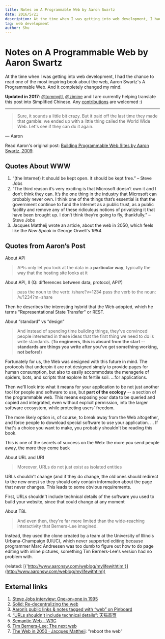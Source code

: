 ```yaml
---
title: Notes on A Programmable Web by Aaron Swartz
date: 2016/5/21
description: At the time when I was getting into web development, I had the chance to read one of the most inspiring book about the web, Aaron Swartz's A Programmable Web. And it completely changed my mind. 
tag: web development
author: Shu
---
```


# Notes on A Programmable Web by Aaron Swartz

At the time when I was getting into web development, I had the chance to read one of the most inspiring book about the web, Aaron Swartz's A Programmable Web. And it completely changed my mind. 

**Updated in 2017**: [@tommyjtl](https://github.com/tommyjtl), [@zimine](https://github.com/zimine) and I are currently helping translate this post into Simplified Chinese. Any [contributions](https://github.com/tommyjtl/the-programmable-web/tree/translation) are welcomed :)

---

> Sure, it sounds a little bit crazy. But it paid off the last time they made that gamble: we ended up with a little thing called the World Wide Web. 
Let's see if they can do it again.

— Aaron

Read Aaron's original post: [Building Programmable Web Sites by Aaron Swartz, 2009](http://www.cs.rpi.edu/~hendler/ProgrammableWebSwartz2009.html).

## Quotes About WWW

1. “(the Internet) It should be kept open. It should be kept free.” – Steve Jobs
2. “The third reason it’s very exciting is that Microsoft doesn’t own it and I don’t think they can. It’s the one thing in the industry that Microsoft can probably never own. I think one of the things that’s essential is that the government continue to fund the Internet as a public trust, as a public facility and remove any of these ridiculous notions of privatizing it that have been brought up. I don’t think they’re going to fly, thankfully.” – Steve Jobs
3. Jacques Mattheij wrote an article, about the web in 2050, which feels like the *New Speak* in George Orwell's *1984*.

## Quotes from Aaron’s Post

About API

> APIs only let you look at the data in a **particular way**, typically the way that the hosting site looks at it

About API, II (Q: differences between data, protocol, API?)

> pass the noun to the verb: /share?v=1234 pass the verb to the noun: /v/1234?m=share

Then he describes the interesting hybrid that the Web adopted, which he terms "Representational State Transfer" or REST.

About “standard” vs “design”

> And instead of spending time building things, they've convinced people interested in these ideas that the first thing we need to do is write standards. (**To engineers, this is absurd from the start -- standards are things you write after you've got something working, not before!**)

Fortunately for us, the Web was designed with this future in mind. The protocols that underpin it are not designed simply to provide pages for human consumption, but also to easily accommodate the menagerie of spiders, bots, and scripts that explore its fertile soil. ...for applications.

Then we'll look into what it means for your application to be not just another tool for people and software to use, but **part of the ecology** -- a section of the programmable web. This means exposing your data to be queried and copied and integrated, even without explicit permission, into the larger software ecosystem, while protecting users' freedom.

The more likely option is, of course, to break away from the Web altogether, and force people to download special software to use your application. ... If that's a choice you want to make, you probably shouldn't be reading this book.

This is one of the secrets of success on the Web: the more you send people away, the more they come back

About URL and URI

> Moreover, URLs do not just exist as isolated entities

URLs shouldn't change (and if they do change, the old ones should redirect to the new ones) so they should only contain information about the page that never changes. This leads to some obvious requirements.

First, URLs shouldn't include technical details of the software you used to build your website, since that could change at any moment

About TBL

> And even then, they're far more limited than the wide-reaching interactivity that Berners-Lee imagined.

Instead, they used the clone created by a team at the University of Illinois Urbana-Champaign (UIUC), which never supported editing because programmer Marc Andreesen was too dumb to figure out how to do page editing with inline pictures, something Tim Berners-Lee's version had no problem with.

(related: [{'http://www.aaronsw.com/weblog/mylifewithtim'}](http://www.aaronsw.com/weblog/mylifewithtim))

## External links

1. [Steve Jobs interview: One-on-one in 1995](http://www.computerworld.com/article/2498543/it-management/steve-jobs-interview--one-on-one-in-1995.html?page=8)
2. [Solid: Re-decentralizing the web](https://solid.mit.edu/)
3. [Aaron’s public links & notes tagged with “web” on Pinboard](https://pinboard.in/u:aaronsw/t:web)
4. [“URLs shouldn't include technical details”: 天猫首页](https://www.zhihu.com/question/54777923/answer/141058259)
5. [Semantic Web – W3C](https://www.w3.org/standards/semanticweb)
6. [Tim Berners-Lee: The next web](https://www.ted.com/talks/tim_berners_lee_on_the_next_web)
7. [The Web in 2050 · Jacques Mattheij](https://jacquesmattheij.com/the-web-in-2050): “reboot the web”